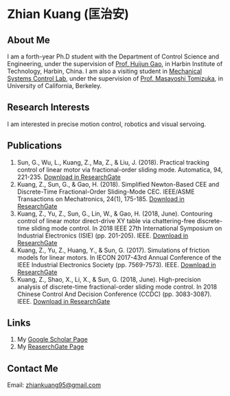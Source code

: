 # Zhian Kuang (匡治安)

## About Me
I am a forth-year Ph.D student with the Department of Control Science and Engineering, under the supervision of [Prof. Huijun Gao](http://homepage.hit.edu.cn/gaohuijun), in Harbin Institute of Technology, Harbin, China. I am also a visiting student in [Mechanical Systems Control Lab](https://msc.berkeley.edu/), under the supervision of [Prof. Masayoshi Tomizuka](https://msc.berkeley.edu/people/tomizuka.html), in University of California, Berkeley.

## Research Interests
I am interested in precise motion control, robotics and visual servoing.

## Publications
1. Sun, G., Wu, L., Kuang, Z., Ma, Z., & Liu, J. (2018). Practical tracking control of linear motor via fractional-order sliding mode. Automatica, 94, 221-235. [Download in ResearchGate](https://www.researchgate.net/publication/335330623_Practical_tracking_control_of_linear_motor_via_fractional-order_sliding_mode)
2. Kuang, Z., Sun, G., & Gao, H. (2018). Simplified Newton-Based CEE and Discrete-Time Fractional-Order Sliding-Mode CEC. IEEE/ASME Transactions on Mechatronics, 24(1), 175-185. [Download in ResearchGate](https://www.researchgate.net/publication/328547017_Simplified_Newton-based_CEE_and_Discrete-time_Fractional-order_Sliding_Mode_CEC_for_Multidimensional_Systems)
3. Kuang, Z., Yu, Z., Sun, G., Lin, W., & Gao, H. (2018, June). Contouring control of linear motor direct-drive XY table via chattering-free discrete-time sliding mode control. In 2018 IEEE 27th International Symposium on Industrial Electronics (ISIE) (pp. 201-205). IEEE. [Download in ResearchGate](https://www.researchgate.net/publication/327003006_Contouring_Control_of_Linear_Motor_Direct-Drive_X-Y_Table_Via_Chattering-Free_Discrete-Time_Sliding_Mode_Control)
4. Kuang, Z., Yu, Z., Huang, Y., & Sun, G. (2017). Simulations of friction models for linear motors. In IECON 2017-43rd Annual Conference of the IEEE Industrial Electronics Society (pp. 7569-7573). IEEE. [Download in ResearchGate](https://www.researchgate.net/publication/321990812_Simulations_of_friction_models_for_linear_motors)
5. Kuang, Z., Shao, X., Li, X., & Sun, G. (2018, June). High-precision analysis of discrete-time fractional-order sliding mode control. In 2018 Chinese Control And Decision Conference (CCDC) (pp. 3083-3087). IEEE. [Download in ResearchGate](https://www.researchgate.net/publication/326705045_High-precision_analysis_of_discrete-time_fractional-order_sliding_mode_control)

## Links
1. My [Google Scholar Page](https://scholar.google.com/citations?user=8_gStqsAAAAJ&hl=zh-CN&oi=ao)
2. My [ReaserchGate Page](https://www.researchgate.net/profile/Zhian_Kuang)

## Contact Me
Email: zhiankuang95@gmail.com
